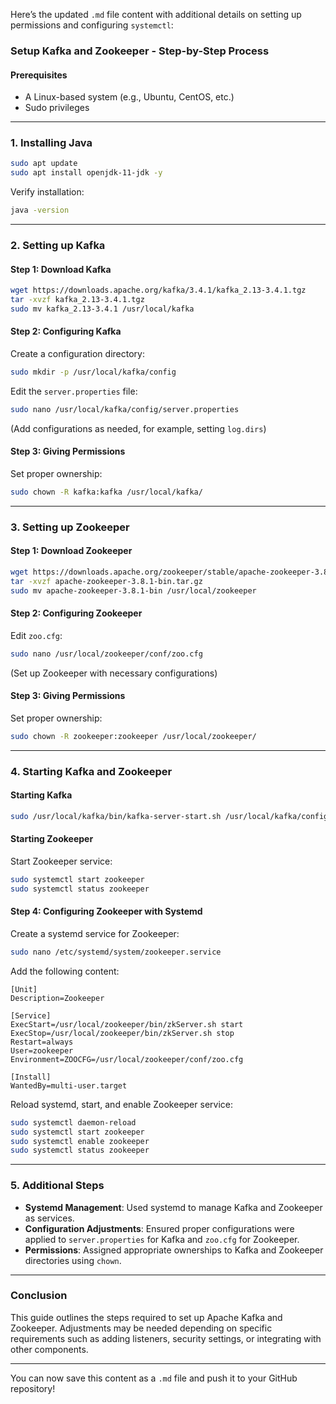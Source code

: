 Here’s the updated `.md` file content with additional details on setting up permissions and configuring `systemctl`:

### Setup Kafka and Zookeeper - Step-by-Step Process

#### Prerequisites
- A Linux-based system (e.g., Ubuntu, CentOS, etc.)
- Sudo privileges

---

### 1. Installing Java

```bash
sudo apt update
sudo apt install openjdk-11-jdk -y
```

Verify installation:
```bash
java -version
```

---

### 2. Setting up Kafka

#### Step 1: Download Kafka
```bash
wget https://downloads.apache.org/kafka/3.4.1/kafka_2.13-3.4.1.tgz
tar -xvzf kafka_2.13-3.4.1.tgz
sudo mv kafka_2.13-3.4.1 /usr/local/kafka
```

#### Step 2: Configuring Kafka

Create a configuration directory:
```bash
sudo mkdir -p /usr/local/kafka/config
```

Edit the `server.properties` file:
```bash
sudo nano /usr/local/kafka/config/server.properties
```
(Add configurations as needed, for example, setting `log.dirs`)

#### Step 3: Giving Permissions

Set proper ownership:
```bash
sudo chown -R kafka:kafka /usr/local/kafka/
```

---

### 3. Setting up Zookeeper

#### Step 1: Download Zookeeper
```bash
wget https://downloads.apache.org/zookeeper/stable/apache-zookeeper-3.8.1-bin.tar.gz
tar -xvzf apache-zookeeper-3.8.1-bin.tar.gz
sudo mv apache-zookeeper-3.8.1-bin /usr/local/zookeeper
```

#### Step 2: Configuring Zookeeper

Edit `zoo.cfg`:
```bash
sudo nano /usr/local/zookeeper/conf/zoo.cfg
```
(Set up Zookeeper with necessary configurations)

#### Step 3: Giving Permissions

Set proper ownership:
```bash
sudo chown -R zookeeper:zookeeper /usr/local/zookeeper/
```

---

### 4. Starting Kafka and Zookeeper

#### Starting Kafka
```bash
sudo /usr/local/kafka/bin/kafka-server-start.sh /usr/local/kafka/config/server.properties
```

#### Starting Zookeeper

Start Zookeeper service:
```bash
sudo systemctl start zookeeper
sudo systemctl status zookeeper
```

#### Step 4: Configuring Zookeeper with Systemd

Create a systemd service for Zookeeper:

```bash
sudo nano /etc/systemd/system/zookeeper.service
```

Add the following content:
```
[Unit]
Description=Zookeeper

[Service]
ExecStart=/usr/local/zookeeper/bin/zkServer.sh start
ExecStop=/usr/local/zookeeper/bin/zkServer.sh stop
Restart=always
User=zookeeper
Environment=ZOOCFG=/usr/local/zookeeper/conf/zoo.cfg

[Install]
WantedBy=multi-user.target
```

Reload systemd, start, and enable Zookeeper service:

```bash
sudo systemctl daemon-reload
sudo systemctl start zookeeper
sudo systemctl enable zookeeper
sudo systemctl status zookeeper
```

---

### 5. Additional Steps

- **Systemd Management**: Used systemd to manage Kafka and Zookeeper as services.
- **Configuration Adjustments**: Ensured proper configurations were applied to `server.properties` for Kafka and `zoo.cfg` for Zookeeper.
- **Permissions**: Assigned appropriate ownerships to Kafka and Zookeeper directories using `chown`.

---

### Conclusion

This guide outlines the steps required to set up Apache Kafka and Zookeeper. Adjustments may be needed depending on specific requirements such as adding listeners, security settings, or integrating with other components.

---

You can now save this content as a `.md` file and push it to your GitHub repository!
